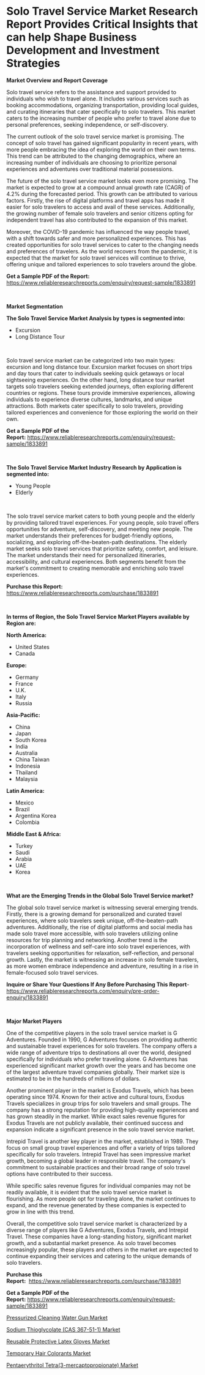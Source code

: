 <p><h1>Solo Travel Service Market Research Report Provides Critical Insights that can help Shape Business Development and Investment Strategies</h1></p><p><strong>Market Overview and Report Coverage</strong></p>
<p><p>Solo travel service refers to the assistance and support provided to individuals who wish to travel alone. It includes various services such as booking accommodations, organizing transportation, providing local guides, and curating itineraries that cater specifically to solo travelers. This market caters to the increasing number of people who prefer to travel alone due to personal preferences, seeking independence, or self-discovery.</p><p>The current outlook of the solo travel service market is promising. The concept of solo travel has gained significant popularity in recent years, with more people embracing the idea of exploring the world on their own terms. This trend can be attributed to the changing demographics, where an increasing number of individuals are choosing to prioritize personal experiences and adventures over traditional material possessions.</p><p>The future of the solo travel service market looks even more promising. The market is expected to grow at a compound annual growth rate (CAGR) of 4.2% during the forecasted period. This growth can be attributed to various factors. Firstly, the rise of digital platforms and travel apps has made it easier for solo travelers to access and avail of these services. Additionally, the growing number of female solo travelers and senior citizens opting for independent travel has also contributed to the expansion of this market.</p><p>Moreover, the COVID-19 pandemic has influenced the way people travel, with a shift towards safer and more personalized experiences. This has created opportunities for solo travel services to cater to the changing needs and preferences of travelers. As the world recovers from the pandemic, it is expected that the market for solo travel services will continue to thrive, offering unique and tailored experiences to solo travelers around the globe.</p></p>
<p><strong>Get a Sample PDF of the Report:</strong> <a href="https://www.reliableresearchreports.com/enquiry/request-sample/1833891">https://www.reliableresearchreports.com/enquiry/request-sample/1833891</a></p>
<p>&nbsp;</p>
<p><strong>Market Segmentation</strong></p>
<p><strong>The Solo Travel Service Market Analysis by types is segmented into:</strong></p>
<p><ul><li>Excursion</li><li>Long Distance Tour</li></ul></p>
<p>&nbsp;</p>
<p><p>Solo travel service market can be categorized into two main types: excursion and long distance tour. Excursion market focuses on short trips and day tours that cater to individuals seeking quick getaways or local sightseeing experiences. On the other hand, long distance tour market targets solo travelers seeking extended journeys, often exploring different countries or regions. These tours provide immersive experiences, allowing individuals to experience diverse cultures, landmarks, and unique attractions. Both markets cater specifically to solo travelers, providing tailored experiences and convenience for those exploring the world on their own.</p></p>
<p><strong>Get a Sample PDF of the Report:</strong>&nbsp;<a href="https://www.reliableresearchreports.com/enquiry/request-sample/1833891">https://www.reliableresearchreports.com/enquiry/request-sample/1833891</a></p>
<p>&nbsp;</p>
<p><strong>The Solo Travel Service Market Industry Research by Application is segmented into:</strong></p>
<p><ul><li>Young People</li><li>Elderly</li></ul></p>
<p>&nbsp;</p>
<p><p>The solo travel service market caters to both young people and the elderly by providing tailored travel experiences. For young people, solo travel offers opportunities for adventure, self-discovery, and meeting new people. The market understands their preferences for budget-friendly options, socializing, and exploring off-the-beaten-path destinations. The elderly market seeks solo travel services that prioritize safety, comfort, and leisure. The market understands their need for personalized itineraries, accessibility, and cultural experiences. Both segments benefit from the market's commitment to creating memorable and enriching solo travel experiences.</p></p>
<p><strong>Purchase this Report:</strong>&nbsp; <a href="https://www.reliableresearchreports.com/purchase/1833891">https://www.reliableresearchreports.com/purchase/1833891</a></p>
<p>&nbsp;</p>
<p><strong>In terms of Region, the Solo Travel Service Market Players available by Region are:</strong></p>
<p>
    <p> <strong> North America: </strong>
        <ul>
            <li>United States</li>
            <li>Canada</li>
        </ul>
        </p> 
    <p> <strong> Europe: </strong>
        <ul>
            <li>Germany</li>
            <li>France</li>
            <li>U.K.</li>
            <li>Italy</li>
            <li>Russia</li>
        </ul>
        </p> 
    <p> <strong> Asia-Pacific: </strong>
        <ul>
            <li>China</li>
            <li>Japan</li>
            <li>South Korea</li>
            <li>India</li>
            <li>Australia</li>
            <li>China Taiwan</li>
            <li>Indonesia</li>
            <li>Thailand</li>
            <li>Malaysia</li>
        </ul>
        </p> 
    <p> <strong> Latin America: </strong>
        <ul>
            <li>Mexico</li>
            <li>Brazil</li>
            <li>Argentina Korea</li>
            <li>Colombia</li>
        </ul>
        </p> 
    <p> <strong> Middle East & Africa: </strong>
        <ul>
            <li>Turkey</li>
            <li>Saudi</li>
            <li>Arabia</li>
            <li>UAE</li>
            <li>Korea</li>
        </ul>
    </p>
    </p>
<p>&nbsp;</p>
<p><strong>What are the Emerging Trends in the Global Solo Travel Service market?</strong></p>
<p><p>The global solo travel service market is witnessing several emerging trends. Firstly, there is a growing demand for personalized and curated travel experiences, where solo travelers seek unique, off-the-beaten-path adventures. Additionally, the rise of digital platforms and social media has made solo travel more accessible, with solo travelers utilizing online resources for trip planning and networking. Another trend is the incorporation of wellness and self-care into solo travel experiences, with travelers seeking opportunities for relaxation, self-reflection, and personal growth. Lastly, the market is witnessing an increase in solo female travelers, as more women embrace independence and adventure, resulting in a rise in female-focused solo travel services.</p></p>
<p><strong>Inquire or Share Your Questions If Any Before Purchasing This Report</strong>- <a href="https://www.reliableresearchreports.com/enquiry/pre-order-enquiry/1833891">https://www.reliableresearchreports.com/enquiry/pre-order-enquiry/1833891</a></p>
<p>&nbsp;</p>
<p><strong>Major Market Players</strong></p>
<p><p>One of the competitive players in the solo travel service market is G Adventures. Founded in 1990, G Adventures focuses on providing authentic and sustainable travel experiences for solo travelers. The company offers a wide range of adventure trips to destinations all over the world, designed specifically for individuals who prefer traveling alone. G Adventures has experienced significant market growth over the years and has become one of the largest adventure travel companies globally. Their market size is estimated to be in the hundreds of millions of dollars.</p><p>Another prominent player in the market is Exodus Travels, which has been operating since 1974. Known for their active and cultural tours, Exodus Travels specializes in group trips for solo travelers and small groups. The company has a strong reputation for providing high-quality experiences and has grown steadily in the market. While exact sales revenue figures for Exodus Travels are not publicly available, their continued success and expansion indicate a significant presence in the solo travel service market.</p><p>Intrepid Travel is another key player in the market, established in 1989. They focus on small group travel experiences and offer a variety of trips tailored specifically for solo travelers. Intrepid Travel has seen impressive market growth, becoming a global leader in responsible travel. The company's commitment to sustainable practices and their broad range of solo travel options have contributed to their success.</p><p>While specific sales revenue figures for individual companies may not be readily available, it is evident that the solo travel service market is flourishing. As more people opt for traveling alone, the market continues to expand, and the revenue generated by these companies is expected to grow in line with this trend.</p><p>Overall, the competitive solo travel service market is characterized by a diverse range of players like G Adventures, Exodus Travels, and Intrepid Travel. These companies have a long-standing history, significant market growth, and a substantial market presence. As solo travel becomes increasingly popular, these players and others in the market are expected to continue expanding their services and catering to the unique demands of solo travelers.</p></p>
<p><strong>Purchase this Report:</strong>&nbsp;&nbsp;<a href="https://www.reliableresearchreports.com/purchase/1833891">https://www.reliableresearchreports.com/purchase/1833891</a></p>
<p></p>
<p><strong>Get a Sample PDF of the Report:</strong>&nbsp;<a href="https://www.reliableresearchreports.com/enquiry/request-sample/1833891">https://www.reliableresearchreports.com/enquiry/request-sample/1833891</a></p>
<p><p><a href="https://www.linkedin.com/pulse/decoding-pressurized-cleaning-water-gun-market/">Pressurized Cleaning Water Gun Market</a></p><p><a href="https://medium.com/@rfadda741254/sodium-thioglycolate-cas-367-51-1-market-exploring-market-share-market-trends-and-future-2a18e4667f11">Sodium Thioglycolate (CAS 367-51-1) Market</a></p><p><a href="https://www.linkedin.com/pulse/decoding-reusable-protective-latex-gloves-market/">Reusable Protective Latex Gloves Market</a></p><p><a href="https://www.linkedin.com/pulse/temporary-hair-colorants-market-size-share-amp-trends-analysis/">Temporary Hair Colorants Market</a></p><p><a href="https://medium.com/@azadyoi012547/pentaerythritol-tetra-3-mercaptopropionate-market-size-and-market-trends-complete-industry-0fb65c2d51a1">Pentaerythritol Tetra(3-mercaptopropionate) Market</a></p></p>